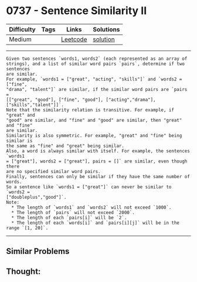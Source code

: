 # 0737 - Sentence Similarity II

Difficulty  | Tags | Links | Solutions
----------- | ---- | ----- | -----
Medium |  | [Leetcode](https://leetcode.com/problems/sentence-similarity-ii) | [solution](https://leetcode.com/problems/sentence-similarity-ii/solution/)


-----------

```
Given two sentences `words1, words2` (each represented as an array of
strings), and a list of similar word pairs `pairs`, determine if two sentences
are similar.
For example, `words1 = ["great", "acting", "skills"]` and `words2 = ["fine",
"drama", "talent"]` are similar, if the similar word pairs are `pairs =
[["great", "good"], ["fine", "good"], ["acting","drama"],
["skills","talent"]]`.
Note that the similarity relation is transitive. For example, if "great" and
"good" are similar, and "fine" and "good" are similar, then "great" and "fine"
are similar.
Similarity is also symmetric. For example, "great" and "fine" being similar is
the same as "fine" and "great" being similar.
Also, a word is always similar with itself. For example, the sentences `words1
= ["great"], words2 = ["great"], pairs = []` are similar, even though there
are no specified similar word pairs.
Finally, sentences can only be similar if they have the same number of words.
So a sentence like `words1 = ["great"]` can never be similar to `words2 =
["doubleplus","good"]`.
Note:
  * The length of `words1` and `words2` will not exceed `1000`.
  * The length of `pairs` will not exceed `2000`.
  * The length of each `pairs[i]` will be `2`.
  * The length of each `words[i]` and `pairs[i][j]` will be in the range `[1, 20]`.
```

-----------


## Similar Problems




## Thought:
